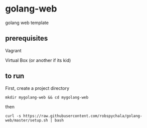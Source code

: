 # golang-web
golang web template

## prerequisites

Vagrant 

Virtual Box (or another if its kid)

## to run

First, create a project directory

```mkdir mygolang-web && cd mygolang-web```

then

```curl -s https://raw.githubusercontent.com/robspychala/golang-web/master/setup.sh | bash```
